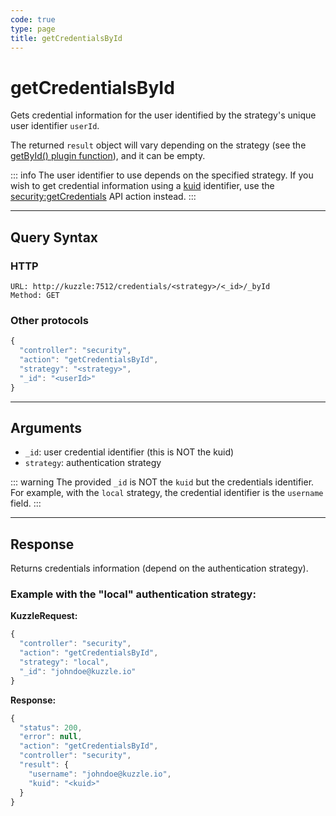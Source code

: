 ```yaml
---
code: true
type: page
title: getCredentialsById
---
```


# getCredentialsById

Gets credential information for the user identified by the strategy's unique user identifier `userId`.

The returned `result` object will vary depending on the strategy (see the [getById() plugin function](/core/2/guides/write-plugins/integrate-authentication-strategy#optional-getbyid)), and it can be empty.

::: info
The user identifier to use depends on the specified strategy. 
If you wish to get credential information using a [kuid](/core/2/guides/main-concepts/authentication#kuzzle-user-identifier-kuid) identifier, use the [security:getCredentials](/core/2/api/controllers/security/get-credentials) API action instead.
:::

---

## Query Syntax

### HTTP

```http
URL: http://kuzzle:7512/credentials/<strategy>/<_id>/_byId
Method: GET
```

### Other protocols

```js
{
  "controller": "security",
  "action": "getCredentialsById",
  "strategy": "<strategy>",
  "_id": "<userId>"
}
```

---

## Arguments

- `_id`: user credential identifier (this is NOT the kuid)
- `strategy`: authentication strategy

::: warning
The provided `_id` is NOT the `kuid` but the credentials identifier.
For example, with the `local` strategy, the credential identifier is the `username` field.
:::

---

## Response

Returns credentials information (depend on the authentication strategy).

### Example with the "local" authentication strategy:

**KuzzleRequest:**
```js
{
  "controller": "security",
  "action": "getCredentialsById",
  "strategy": "local",
  "_id": "johndoe@kuzzle.io"
}
```

**Response:**
```js
{
  "status": 200,
  "error": null,
  "action": "getCredentialsById",
  "controller": "security",
  "result": {
    "username": "johndoe@kuzzle.io",
    "kuid": "<kuid>"
  }
}
```
